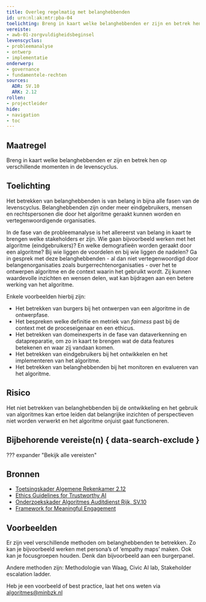 ```yaml
---
title: Overleg regelmatig met belanghebbenden
id: urn:nl:ak:mtr:pba-04
toelichting: Breng in kaart welke belanghebbenden er zijn en betrek hen op verschillende momenten in de levenscyclus.
vereiste:
- awb-01-zorgvuldigheidsbeginsel
levenscyclus: 
- probleemanalyse
- ontwerp
- implementatie
onderwerp:
- governance
- fundamentele-rechten
sources:
  ADR: SV.10
  ARK: 2.12
rollen:
- projectleider
hide:
- navigation
- toc
---
```


<!-- Let op! onderstaande regel met 'tags' niet weghalen! Deze maakt automatisch de knopjes op basis van de metadata  -->
<!-- tags -->

## Maatregel
<!-- Vul hier een omschrijving in van wat deze maatregel inhoudt. -->
Breng in kaart welke belanghebbenden er zijn en betrek hen op verschillende momenten in de levenscyclus.

## Toelichting 
<!-- Geef hier een toelichting van deze maatregel -->
Het betrekken van belanghebbenden is van belang in bijna alle fasen van de levenscyclus.
Belanghebbenden zijn onder meer eindgebruikers, mensen en rechtspersonen die door het algoritme geraakt kunnen worden en vertegenwoordigende organisaties.

In de fase van de probleemanalyse is het allereerst van belang in kaart te brengen welke stakeholders er zijn.
Wie gaan bijvoorbeeld werken met het algoritme (eindgebruikers)? En welke demografieën worden geraakt door een algoritme?
Bij wie liggen de voordelen en bij wie liggen de nadelen?
Ga in gesprek met deze belanghebbenden - al dan niet vertegenwoordigd door belangenorganisaties zoals burgerrechtenorganisaties - over het te ontwerpen algoritme en de context waarin het gebruikt wordt. Zij kunnen waardevolle inzichten en wensen delen, wat kan bijdragen aan een betere werking van het algoritme. 

Enkele voorbeelden hierbij zijn:

- Het betrekken van burgers bij het ontwerpen van een algoritme in de ontwerpfase. 
- Het bespreken welke definitie en metriek van _fairness_ past bij de context met de proceseigenaar en een ethicus.
- Het betrekken van domeinexperts in de fase van dataverkenning en datapreparatie, om zo in kaart te brengen wat de data features betekenen en waar zij vandaan komen.
- Het betrekken van eindgebruikers bij het ontwikkelen en het implementeren van het algoritme.
- Het betrekken van belanghebbenden bij het monitoren en evalueren van het algoritme.

## Risico 
<!-- vul hier het specifieke risico in dat kan worden gemitigeerd met behulp van deze maatregel -->
Het niet betrekken van belanghebbenden bij de ontwikkeling en het gebruik van algoritmes kan ertoe leiden dat belangrijke inzichten of perspectieven niet worden verwerkt en het algoritme onjuist gaat functioneren. 

## Bijbehorende vereiste(n) { data-search-exclude }
<!-- Hier volgt een lijst met vereisten op basis van de in de metadata ingevulde vereiste -->

<!-- Let op! onderstaande regel met 'list_vereisten_on_maatregelen_page' niet weghalen! Deze maakt automatisch een lijst van bijbehorende verseisten op basis van de metadata  -->
??? expander "Bekijk alle vereisten"
    <!-- list_vereisten_on_maatregelen_page -->

## Bronnen 
<!-- Vul hier de relevante bronnen in voor deze maatregel -->

- [Toetsingskader Algemene Rekenkamer 2.12](https://www.rekenkamer.nl/onderwerpen/algoritmes/documenten/publicaties/2024/05/15/het-toetsingskader-aan-de-slag)
- [Ethics Guidelines for Trustworthy AI](https://digital-strategy.ec.europa.eu/en/library/ethics-guidelines-trustworthy-ai)
- [Onderzoekskader Algoritmes Auditdienst Rijk, SV.10](https://www.rijksoverheid.nl/documenten/rapporten/2023/07/11/onderzoekskader-algoritmes-adr-2023)      
- [Framework for Meaningful Engagement](../hulpmiddelen/framework-meaningful-engagement.md)
  
## Voorbeelden
<!-- Voeg hier een voorbeeld toe, door er bijvoorbeeld naar te verwijzen -->
Er zijn veel verschillende methoden om belanghebbenden te betrekken. Zo kan je bijvoorbeeld werken met persona’s of ‘empathy maps’ maken. Ook kan je focusgroepen houden. Denk dan bijvoorbeeld aan een burgerpanel.

Andere methoden zijn: Methodologie van Waag, Civic AI lab, Stakeholder escalation ladder.
<!-- moet nog worden aangevuld met uitleg, en linkjes -->

Heb je een voorbeeld of best practice, laat het ons weten via [algoritmes@minbzk.nl](mailto:algoritmes@minbzk.nl)

